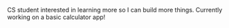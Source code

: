 CS student interested in learning more so I can build more things. Currently working on a basic calculator app!
<!---
serenaf27/serenaf27 is a ✨ special ✨ repository because its `README.md` (this file) appears on your GitHub profile.
You can click the Preview link to take a look at your changes.
--->
